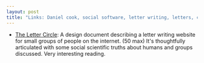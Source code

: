 ```yaml
---
layout: post
title: "Links: Daniel cook, social software, letter writing, letters, community"
---
```


* [The Letter Circle](https://lostgarden.home.blog/2023/02/26/the-letter-circle/): A design document describing a letter writing website for small groups of people on the internet. (50 max) It's thoughtfully articulated with some social scientific truths about humans and groups discussed. Very interesting reading.
